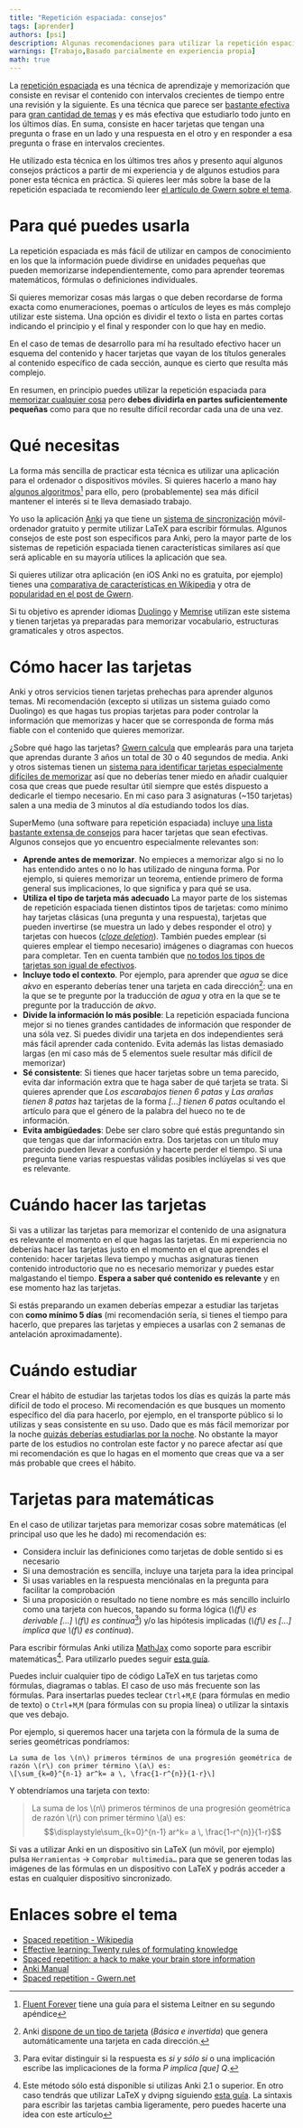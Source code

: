 ```yaml
---
title: "Repetición espaciada: consejos"
tags: [aprender]
authors: [psi]
description: Algunas recomendaciones para utilizar la repetición espaciada centrándose en la aplicación Anki.
warnings: [Trabajo,Basado parcialmente en experiencia propia]
math: true
---
```


La [repetición espaciada](https://en.wikipedia.org/wiki/Spaced_repetition) es una técnica de aprendizaje y memorización que consiste en revisar el contenido con intervalos crecientes de tiempo entre una revisión y la siguiente. Es una técnica que parece ser [bastante efectiva](https://www.gwern.net/Spaced%20repetition#background-testing-works) para [gran cantidad de temas](https://www.gwern.net/Spaced%20repetition#subjects) y es más efectiva que estudiarlo todo junto en los últimos días. En suma, consiste en hacer tarjetas que tengan una pregunta o frase en un lado y una respuesta en el otro y en responder a esa pregunta o frase en intervalos crecientes.

He utilizado esta técnica en los últimos tres años y presento aquí algunos consejos prácticos a partir de mi experiencia y de algunos estudios para poner esta técnica en práctica. Si quieres leer más sobre la base de la repetición espaciada te recomiendo leer [el artículo de Gwern sobre el tema](https://www.gwern.net/Spaced%20repetition).


# Para qué puedes usarla

La repetición espaciada es más fácil de utilizar en campos de conocimiento en los que la información puede dividirse en unidades pequeñas que pueden memorizarse independientemente, como para aprender teoremas matemáticos, fórmulas o definiciones individuales.

Si quieres memorizar cosas más largas o que deben recordarse de forma exacta como enumeraciones, poemas o artículos de leyes es más complejo utilizar este sistema. Una opción es dividir el texto o lista en partes cortas indicando el principio y el final y responder con lo que hay en medio.

En el caso de temas de desarrollo para mí ha resultado efectivo hacer un esquema del contenido y hacer tarjetas que vayan de los títulos generales al contenido específico de cada sección, aunque es cierto que resulta más complejo.

En resumen, en principio puedes utilizar la repetición espaciada para [memorizar cualquier cosa](https://www.supermemo.com/english/ol/ks.htm) pero **debes dividirla en partes suficientemente pequeñas** como para que no resulte difícil recordar cada una de una vez.

# Qué necesitas

La forma más sencilla de practicar esta técnica es utilizar una aplicación para el ordenador o dispositivos móviles. Si quieres hacerlo a mano hay [algunos algoritmos](https://en.wikipedia.org/wiki/Leitner_system)[^leitner] para ello, pero (probablemente) sea más difícil mantener el interés si te lleva demasiado trabajo.

[^leitner]: [Fluent Forever](https://fluent-forever.com) tiene una guía para el sistema Leitner en su segundo apéndice

Yo uso la aplicación [Anki](http://ankisrs.net) ya que tiene un [sistema de sincronización](https://ankiweb.net/about) móvil-ordenador gratuito y permite utilizar LaTeX para escribir fórmulas. Algunos consejos de este post son especificos para Anki, pero la mayor parte de los sistemas de repetición espaciada tienen características similares así que será aplicable en su mayoría utilices la aplicación que sea.

Si quieres utilizar otra aplicación (en iOS Anki no es gratuita, por ejemplo) tienes una [comparativa de características en Wikipedia](https://en.wikipedia.org/wiki/List_of_flashcard_software) y otra de [popularidad en el post de Gwern](https://www.gwern.net/Spaced%20repetition#popularity).

Si tu objetivo es aprender idiomas [Duolingo](https://es.duolingo.com) y [Memrise](https://www.memrise.com) utilizan este sistema y tienen tarjetas ya preparadas para memorizar vocabulario, estructuras gramaticales y otros aspectos.


# Cómo hacer las tarjetas

Anki y otros servicios tienen tarjetas prehechas para aprender algunos temas. Mi recomendación (excepto si utilizas un sistema guiado como Duolingo) es que hagas tus propias tarjetas para poder controlar la información que memorizas y hacer que se corresponda de forma más fiable con el contenido que quieres memorizar.

¿Sobre qué hago las tarjetas? [Gwern calcula](https://www.gwern.net/Spaced%20repetition#how-much-to-add) que emplearás para una tarjeta que aprendas durante 3 años un total de 30 o 40 segundos de media. Anki y otros sistemas tienen un [sistema para identificar tarjetas especialmente difíciles de memorizar](http://ankisrs.net/docs/manual.html#leeches) así que no deberías tener miedo en añadir cualquier cosa que creas que puede resultar útil siempre que estés dispuesto a dedicarle el tiempo necesario. En mi caso para 3 asignaturas (~150 tarjetas) salen a una media de 3 minutos al día estudiando todos los días.

SuperMemo (una software para repetición espaciada) incluye [una lista bastante extensa de consejos](https://www.supermemo.com/en/articles/20rules) para hacer tarjetas que sean efectivas. Algunos consejos que yo encuentro especialmente relevantes son:

- **Aprende antes de memorizar**. No empieces a memorizar algo si no lo has entendido antes o no lo has utilizado de ninguna forma. Por ejemplo, si quieres memorizar un teorema, entiende primero de forma general sus implicaciones, lo que significa y para qué se usa.
- **Utiliza el tipo de tarjeta más adecuado** La mayor parte de los sistemas de repetición espaciada tienen distintos tipos de tarjetas: como mínimo hay tarjetas clásicas (una pregunta y una respuesta), tarjetas que pueden invertirse (se muestra un lado y debes responder el otro) y tarjetas con huecos ([*cloze deletion*](https://en.wikipedia.org/wiki/Cloze_test)). También puedes emplear (si quieres emplear el tiempo necesario) imágenes o diagramas con huecos para completar. Ten en cuenta también que [no todos los tipos de tarjetas son igual de efectivos](https://www.gwern.net/Spaced%20repetition#review-summary).
- **Incluye todo el contexto**. Por ejemplo, para aprender que *agua* se dice *akvo* en esperanto deberías tener una tarjeta en cada dirección[^invertida]: una en la que se te pregunte por la traducción de *agua* y otra en la que se te pregunte por la traducción de *akvo*.
- **Divide la información lo más posible**: La repetición espaciada funciona mejor si no tienes grandes cantidades de información que responder de una sóla vez. Si puedes dividir una tarjeta en dos independientes será más fácil aprender cada contenido. Evita además las listas demasiado largas (en mí caso más de 5 elementos suele resultar más difícil de memorizar)
- **Sé consistente**: Si tienes que hacer tarjetas sobre un tema parecido, evita dar información extra que te haga saber de qué tarjeta se trata. Si quieres aprender que *Los escarabajos tienen 6 patas* y *Las arañas tienen 8 patas* haz tarjetas de la forma *[…] tienen 6 patas* ocultando el artículo para que el género de la palabra del hueco no te de información.
- **Evita ambigüedades**: Debe ser claro sobre qué estás preguntando sin que tengas que dar información extra. Dos tarjetas con un título muy parecido pueden llevar a confusión y hacerte perder el tiempo. Si una pregunta tiene varias respuestas válidas posibles inclúyelas si ves que es relevante.

[^invertida]: Anki [dispone de un tipo de tarjeta](http://ankisrs.net/docs/manual.html#reverse-cards) (*Básica e invertida*) que genera automáticamente una tarjeta en cada dirección.


# Cuándo hacer las tarjetas

Si vas a utilizar las tarjetas para memorizar el contenido de una asignatura es relevante el momento en el que hagas las tarjetas. En mi experiencia no deberías hacer las tarjetas justo en el momento en el que aprendes el contenido: hacer tarjetas lleva tiempo y muchas asignaturas tienen contenido introductorio que no es necesario memorizar y puedes estar malgastando el tiempo. **Espera a saber qué contenido es relevante** y en ese momento haz las tarjetas.

Si estás preparando un examen deberías empezar a estudiar las tarjetas con **como mínimo 5 días** (mi recomendación sería, si tienes el tiempo para hacerlo, que prepares las tarjetas y empieces a usarlas con 2 semanas de antelación aproximadamente).

# Cuándo estudiar

Crear el hábito de estudiar las tarjetas todos los días es quizás la parte más difícil de todo el proceso. Mi recomendación es que busques un momento específico del día para hacerlo, por ejemplo, en el transporte público si lo utilizas y seas consistente en su uso. Dado que es más fácil memorizar por la noche [quizás deberías estudiarlas por la noche](https://www.gwern.net/Spaced%20repetition#when-to-review). No obstante la mayor parte de los estudios no controlan este factor y no parece afectar así que mi recomendación es que lo hagas en el momento que creas que va a ser más probable que crees el hábito.

# Tarjetas para matemáticas

En el caso de utilizar tarjetas para memorizar cosas sobre matemáticas (el principal uso que les he dado) mi recomendación es:

- Considera incluir las definiciones como tarjetas de doble sentido si es necesario
- Si una demostración es sencilla, incluye una tarjeta para la idea principal
- Si usas variables en la respuesta menciónalas en la pregunta para facilitar la comprobación
- Si una proposición o resultado no tiene nombre es más sencillo incluirlo como una tarjeta con huecos, tapando su forma lógica (*\\(f\\) es derivable […] \\(f\\) es continua*[^sii]) y/o las hipótesis implicadas (*\\(f\\) es […] implica que \\(f\\) es continua*).

[^sii]: Para evitar distinguir si la respuesta es *si y sólo si* o una implicación escribe las implicaciones de la forma *P implica [que] Q*.

Para escribir fórmulas Anki utiliza [MathJax](https://www.mathjax.org/) como soporte para escribir matemáticas[^antiguo].
Para utilizarlo puedes seguir [esta guía](http://libreim.github.io/blog/2015/03/14/latex).

[^antiguo]: Este método sólo está disponible si utilizas Anki 2.1 o superior. En otro caso tendrás que utilizar LaTeX y dvipng siguiendo [esta guía](https://apps.ankiweb.net/docs/manual.html#latex-support). La sintaxis para escribir las tarjetas cambia ligeramente, pero puedes hacerte una idea con este artículo

Puedes incluir cualquier tipo de código LaTeX en tus tarjetas como fórmulas, diagramas o tablas. El caso de uso más frecuente son las fórmulas. Para insertarlas puedes teclear `Ctrl`+`M`,`E` (para fórmulas en medio de texto) o `Ctrl`+`M`,`M` (para fórmulas con su propia línea) o utilizar la sintaxis que ves debajo.

Por ejemplo, si queremos hacer una tarjeta con la fórmula de la suma de series geométricas pondríamos:

```
La suma de los \(n\) primeros términos de una progresión geométrica de razón \(r\) con primer término \(a\) es:
\[\sum_{k=0}^{n-1} ar^k= a \, \frac{1-r^{n}}{1-r}\]
```

Y obtendríamos una tarjeta con texto:

> La suma de los \\(n\\) primeros términos de una progresión geométrica de razón \\(r\\) con primer término \\(a\\) es:
> $$\displaystyle\sum_{k=0}^{n-1} ar^k= a \, \frac{1-r^{n}}{1-r}$$

Si vas a utilizar Anki en un dispositivo sin LaTeX (un móvil, por ejemplo) pulsa `Herramientas` → `Comprobar multimedia…` para que se generen todas las imágenes de las fórmulas en un dispositivo con LaTeX y podrás acceder a estas en cualquier dispositivo sincronizado.

# Enlaces sobre el tema

- [Spaced repetition - Wikipedia](https://en.wikipedia.org/wiki/Spaced_repetition)
- [Effective learning: Twenty rules of formulating knowledge](https://www.supermemo.com/en/articles/20rules)
- [Spaced repetition: a hack to make your brain store information](https://www.theguardian.com/education/2016/jan/23/spaced-repetition-a-hack-to-make-your-brain-store-information)
- [Anki Manual](http://ankisrs.net/docs/manual.html)
- [Spaced repetition - Gwern.net](https://www.gwern.net/Spaced%20repetition)
